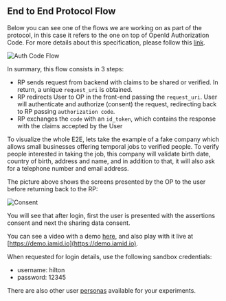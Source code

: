 ## End to End Protocol Flow
Below you can see one of the flows we are working on as part of the protocol, in this case it refers to the one on top of OpenId Authorization Code. For more details about this specification, please follow this [link](../auth_code/dtp-auth-code-00.html).

![Auth Code Flow](../auth_code/DiagramRFC.svg "Auth Code Flow")

In summary, this flow consists in 3 steps:

- RP sends request from backend with claims to be shared or verified. In return, a unique `request_uri` is obtained.
- RP redirects User to OP in the front-end passing the `request_uri`. User will authenticate and authorize (consent) the request, redirecting back to RP passing `authorization code`.
- RP exchanges the `code` with an `id_token`, which contains the response with the claims accepted by the User

To visualize the whole E2E, lets take the example of a fake company which allows small businesses offering temporal jobs to verified people. To verify people interested in taking the job, this company will validate birth date, country of birth, address and name, and in addition to that, it will also ask for a telephone number and email address.

The picture above shows the screens presented by the OP to the user before returning back to the RP:

![Consent](../images/consent.png "Consent")

You will see that after login, first the user is presented with the assertions consent and next the sharing data consent.

You can see a video with a demo [here](https://vimeo.com/411750824), and also play with it live  at [https://demo.iamid.io](https://demo.iamid.io).

When requested for login details, use the following sandbox credentials:

- username: hilton
- password: 12345

There are also other user [personas](./personas.md) available for your experiments.
